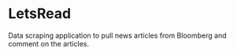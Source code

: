# LetsRead
Data scraping application to pull news articles from Bloomberg and comment on the articles.
